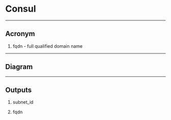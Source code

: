 # Consul

---

## Acronym
1. fqdn - full qualified domain name

---

## Diagram

---

## Outputs
1. subnet_id

2. fqdn

